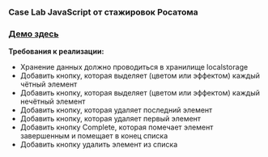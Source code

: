 ### Case Lab JavaScript от стажировок Росатома

### [Демо здесь](https://sanchexas.netlify.app/greenatomtask/todo)

**Требования к реализации:**
- Хранение данных должно проводиться в хранилище localstorage
- Добавить кнопку, которая выделяет (цветом или эффектом) каждый чётный элемент
- Добавить кнопку, которая выделяет (цветом или эффектом) каждый нечётный элемент
- Добавить кнопку, которая удаляет последний элемент
- Добавить кнопку, которая удаляет первый элемент
- Добавить кнопку Complete, которая помечает элемент завершенным и помещает в конец списка
- Добавить кнопку удалить элемент из списка